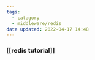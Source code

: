 ```yaml
---
tags:
  - catagory
  - middleware/redis
date updated: 2022-04-17 14:48
---
```


### [[redis tutorial]]
